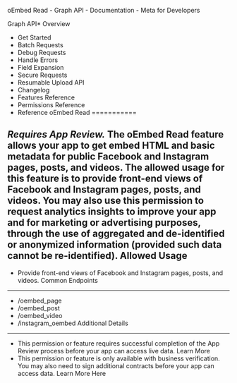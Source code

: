 oEmbed Read - Graph API - Documentation - Meta for Developers

Graph API* Overview
* Get Started
* Batch Requests
* Debug Requests
* Handle Errors
* Field Expansion
* Secure Requests
* Resumable Upload API
* Changelog
* Features Reference
* Permissions Reference
* Reference
oEmbed Read
===========

*Requires App Review.*  The **oEmbed Read** feature allows your app to get embed HTML and basic metadata for public Facebook and Instagram pages, posts, and videos. The allowed usage for this feature is to provide front-end views of Facebook and Instagram pages, posts, and videos. You may also use this permission to request analytics insights to improve your app and for marketing or advertising purposes, through the use of aggregated and de-identified or anonymized information (provided such data cannot be re-identified). Allowed Usage
-------------

* Provide front-end views of Facebook and Instagram pages, posts, and videos.
Common Endpoints
----------------

* /oembed\_page
* /oembed\_post
* /oembed\_video
* /instagram\_oembed
Additional Details
------------------

* This permission or feature requires successful completion of the App Review process before your app can access live data. Learn More
* This permission or feature is only available with business verification. You may also need to sign additional contracts before your app can access data. Learn More Here